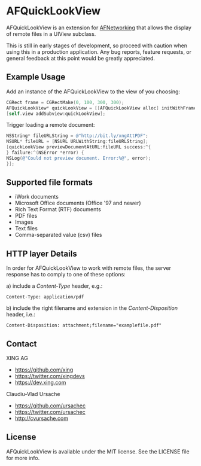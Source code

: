 # AFQuickLookView

AFQuickLookView is an extension for [AFNetworking](http://github.com/AFNetworking/AFNetworking/) that allows the display of remote files in a UIView subclass.

This is still in early stages of development, so proceed with caution when using this in a production application. Any bug reports, feature requests, or general feedback at this point would be greatly appreciated.

## Example Usage

Add an instance of the AFQuickLookView to the view of you choosing:

``` objective-c
CGRect frame = CGRectMake(0, 100, 300, 300);
AFQuickLookView* quickLookView = [[AFQuickLookView alloc] initWithFrame:frame];
[self.view addSubview:quickLookView];
```

Trigger loading a remote document:

``` objective-c
NSString* fileURLString = @"http://bit.ly/xngAttPDF";
NSURL* fileURL = [NSURL URLWithString:fileURLString];
[quickLookView previewDocumentAtURL:fileURL success:^{
} failure:^(NSError *error) {
NSLog(@"Could not preview document. Error:%@", error);
}];

```

## Supported file formats

- iWork documents
- Microsoft Office documents (Office '97 and newer)
- Rich Text Format (RTF) documents
- PDF files
- Images
- Text files
- Comma-separated value (csv) files

## HTTP layer Details

In order for AFQuickLookView to work with remote files, the server response has to comply to one of these options: 

a) include a *Content-Type* header, e.g.:

```
Content-Type: application/pdf
```

b) include the right filename and extension in the *Content-Disposition* header, i.e.:

```
Content-Disposition: attachment;filename="examplefile.pdf"
```

## Contact

XING AG

- https://github.com/xing
- https://twitter.com/xingdevs
- https://dev.xing.com

Claudiu-Vlad Ursache

- https://github.com/ursachec
- https://twitter.com/ursachec
- http://cvursache.com

## License

AFQuickLookView is available under the MIT license. See the LICENSE file for more info.
